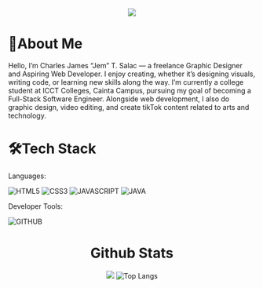 <h1 align="center">
    <img src="https://readme-typing-svg.herokuapp.com/?font=Helvetica&size=35&center=true&vCenter=true&width=500&height=70&duration=2000&lines=Hey+Friend!+😁;+It's+Jem!+🫡;&color=FF5733" />
</h1>


# 🫣About Me
Hello, I’m Charles James “Jem” T. Salac — a freelance Graphic Designer and Aspiring Web Developer. I enjoy creating, whether it’s designing visuals, writing code, or learning new skills along the way. I’m currently a college student at ICCT Colleges, Cainta Campus, pursuing my goal of becoming a Full-Stack Software Engineer. Alongside web development, I also do graphic design, video editing, and create tikTok content related to arts and technology.

# 🛠Tech Stack

Languages:

![HTML5](https://img.shields.io/badge/HTML5-%23E34F26?logo=html5&logoColor=white)
![CSS3](https://img.shields.io/badge/CSS3-blue?logo=css3)
![JAVASCRIPT](https://img.shields.io/badge/JAVASCRIPT-black?logo=javascript)
![JAVA](https://img.shields.io/badge/JAVA-%23f89820?logo=openjdk&logoColor=white)
<!---![PHP](https://img.shields.io/badge/PHP-%23777BB4?logo=php&logoColor=white)-->
<!---![SQL](https://img.shields.io/badge/SQL-%2306B6D4?logo=zaim&logoColor=white)-->
<!---![KOTLIN](https://img.shields.io/badge/KOTLIN-%237F52FF?logo=kotlin&logoColor=white)-->

Developer Tools: 

![GITHUB](https://img.shields.io/badge/GITHUB-%23181717?logo=github&logoColor=white)

<div align="center">
  
  # Github Stats
  ![](https://github-readme-stats.vercel.app/api?username=jem-tech-22&theme=tokyonight&hide_border=false&include_all_commits=true&count_private=true)
  ![Top Langs](https://github-readme-stats.vercel.app/api/top-langs/?username=jem-tech-22&theme=tokyonight&exclude_repo=csm-admin-dashboard,chess-pain)
  
   <!--- <img src="https://github-readme-stats.vercel.app/api/top-langs?username=carljosephsalac&show_icons=true&locale=en&layout=compact&theme=dark" alt="carljosephsalac" /> -->
</div>
